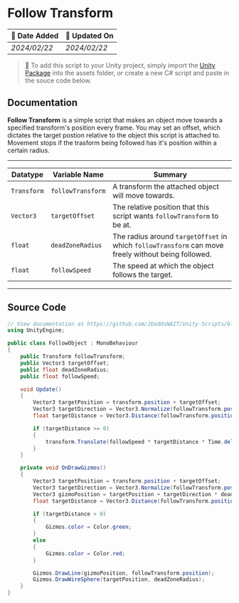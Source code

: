# Follow Transform

| 📆 Date Added | 📆 Updated On |
|-|-|
|*2024/02/22*|*2024/02/22*|

> :paperclip: To add this script to your Unity project, simply import the [Unity Package](./followTransform.unitypackage) into the assets folder, or create a new C# script and paste in the souce code below.

Documentation
---
**Follow Transform** is a simple script that makes an object move towards a specified transform's position every frame. You may set an offset, which dictates the target postion relative to the object this script is attached to. Movement stops if the trasform being followed has it's position within a certain radius.

---
| Datatype | Variable Name | Summary |
|-|-|-|
| `Transform` | `followTransform` | A transform the attached object will move towards.
| `Vector3 ` | `targetOffset ` | The relative position that this script wants `followTransform` to be at.  |
| `float ` | `deadZoneRadius ` | The radius around `targetOffset` in which `followTransform` can move freely without being followed. |
| `float ` | `followSpeed ` | The speed at which the object follows the target. |

---
## Source Code
``` cs
// View documentation at https://github.com/JDoddsNAIT/Unity-Scripts/blob/main/Scripts/Follow-Transform/specs.md
using UnityEngine;

public class FollowObject : MonoBehaviour
{
    public Transform followTransform;
    public Vector3 targetOffset;
    public float deadZoneRadius;
    public float followSpeed;

    void Update()
    {
        Vector3 targetPosition = transform.position + targetOffset;
        Vector3 targetDirection = Vector3.Normalize(followTransform.position - targetPosition);
        float targetDistance = Vector3.Distance(followTransform.position, targetPosition) - deadZoneRadius;

        if (targetDistance >= 0)
        {
            transform.Translate(followSpeed * targetDistance * Time.deltaTime * targetDirection);
        }
    }

    private void OnDrawGizmos()
    {
        Vector3 targetPosition = transform.position + targetOffset;
        Vector3 targetDirection = Vector3.Normalize(followTransform.position - targetPosition);
        Vector3 gizmoPosition = targetPosition + targetDirection * deadZoneRadius;
        float targetDistance = Vector3.Distance(followTransform.position, targetPosition) - deadZoneRadius;

        if (targetDistance > 0)
        {
            Gizmos.color = Color.green;
        }
        else
        {
            Gizmos.color = Color.red;
        }

        Gizmos.DrawLine(gizmoPosition, followTransform.position);
        Gizmos.DrawWireSphere(targetPosition, deadZoneRadius);
    }
}
```